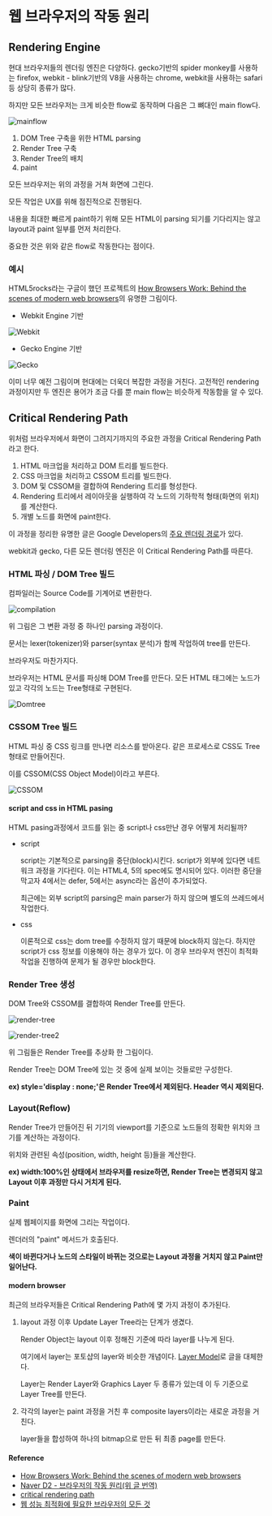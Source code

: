 # 웹 브라우저의 작동 원리

## Rendering Engine

현대 브라우저들의 렌더링 엔진은 다양하다. gecko기반의 spider monkey를 사용하는 firefox, webkit - blink기반의 V8을 사용하는 chrome, webkit을 사용하는 safari 등 상당히 종류가 많다.

하지만 모든 브라우저는 크게 비슷한 flow로 동작하며 다음은 그 뼈대인 main flow다.

![mainflow](https://user-images.githubusercontent.com/24724691/62412557-96296180-b63f-11e9-9f0c-fe14a3914629.png)

1. DOM Tree 구축을 위한 HTML parsing
2. Render Tree 구축
3. Render Tree의 배치
4. paint

모든 브라우저는 위의 과정을 거쳐 화면에 그린다.

모든 작업은 UX를 위해 점진적으로 진행된다.

내용을 최대한 빠르게 paint하기 위해 모든 HTML이 parsing 되기를 기다리지는 않고 layout과 paint 일부를 먼저 처리한다.

중요한 것은 위와 같은 flow로 작동한다는 점이다.

### 예시

HTML5rocks라는 구글이 했던 프로젝트의 [How Browsers Work: Behind the scenes of modern web browsers](https://www.html5rocks.com/en/tutorials/internals/howbrowserswork/)의 유명한 그림이다.

- Webkit Engine 기반

![Webkit](https://user-images.githubusercontent.com/24724691/62412567-bf49f200-b63f-11e9-9ed4-ec8215d04a7d.png)

- Gecko Engine 기반

![Gecko](https://user-images.githubusercontent.com/24724691/62412568-bf49f200-b63f-11e9-86a9-743f6d911e54.png)

이미 너무 예전 그림이며 현대에는 더욱더 복잡한 과정을 거친다. 고전적인 rendering 과정이지만 두 엔진은 용어가 조금 다를 뿐 main flow는 비슷하게 작동함을 알 수 있다.

## Critical Rendering Path

위처럼 브라우저에서 화면이 그려지기까지의 주요한 과정을 Critical Rendering Path라고 한다.

1. HTML 마크업을 처리하고 DOM 트리를 빌드한다.
2. CSS 마크업을 처리하고 CSSOM 트리를 빌드한다.
3. DOM 및 CSSOM을 결합하여 Rendering 트리를 형성한다.
4. Rendering 트리에서 레이아웃을 실행하여 각 노드의 기하학적 형태(화면의 위치)를 계산한다.
5. 개별 노드를 화면에 paint한다.

이 과정을 정리한 유명한 글은 Google Developers의 [주요 렌더링 경로](https://developers.google.com/web/fundamentals/performance/critical-rendering-path/?hl=ko)가 있다.

webkit과 gecko, 다른 모든 렌더링 엔진은 이 Critical Rendering Path를 따른다.

### HTML 파싱 / DOM Tree 빌드

컴파일러는 Source Code를 기계어로 변환한다.

![compilation](https://user-images.githubusercontent.com/24724691/62412956-4731fb00-b644-11e9-8614-977ad4a5cc73.png)

위 그림은 그 변환 과정 중 하나인 parsing 과정이다.

문서는 lexer(tokenizer)와 parser(syntax 분석)가 함께 작업하여 tree를 만든다.

브라우저도 마찬가지다.

브라우저는 HTML 문서를 파싱해 DOM Tree를 만든다.
모든 HTML 태그에는 노드가 있고 각각의 노드는 Tree형태로 구현된다.

![Domtree](https://user-images.githubusercontent.com/24724691/62413000-fd95e000-b644-11e9-9fd0-059f49f6cf48.png)

### CSSOM Tree 빌드

HTML 파싱 중 CSS 링크를 만나면 리소스를 받아온다.
같은 프로세스로 CSS도 Tree형태로 만들어진다.

이를 CSSOM(CSS Object Model)이라고 부른다.

![CSSOM](https://user-images.githubusercontent.com/24724691/62413025-52395b00-b645-11e9-9c88-3c3dafedbe46.png)

#### script and css in HTML pasing

HTML pasing과정에서 코드를 읽는 중 script나 css만난 경우 어떻게 처리될까?

- script

  script는 기본적으로 parsing을 중단(block)시킨다.
  script가 외부에 있다면 네트워크 과정을 기다린다.
  이는 HTML4, 5의 spec에도 명시되어 있다.
  이러한 중단을 막고자 4에서는 defer, 5에서는 async라는 옵션이 추가되었다.

  최근에는 외부 script의 parsing은 main parser가 하지 않으며 별도의 쓰레드에서 작업한다.

- css

  이론적으로 css는 dom tree를 수정하지 않기 때문에 block하지 않는다. 하지만 script가 css 정보를 이용해야 하는 경우가 있다. 이 경우 브라우저 엔진이 최적화 작업을 진행하여 문제가 될 경우만 block한다.

### Render Tree 생성

DOM Tree와 CSSOM를 결합하여 Render Tree를 만든다.

![render-tree](https://user-images.githubusercontent.com/24724691/62413187-ee646180-b647-11e9-960f-06d2a85cdcff.png)

![render-tree2](https://user-images.githubusercontent.com/24724691/62413188-ef958e80-b647-11e9-9975-b6bf1c5a8c09.png)

위 그림들은 Render Tree를 추상화 한 그림이다.

Render Tree는 DOM Tree에 있는 것 중에 실제 보이는 것들로만 구성한다.

**ex) style='display : none;'은 Render Tree에서 제외된다. Header 역시 제외된다.**

### Layout(Reflow)

Render Tree가 만들어진 뒤 기기의 viewport를 기준으로 노드들의 정확한 위치와 크기를 계산하는 과정이다.

위치와 관련된 속성(position, width, height 등)들을 계산한다.

**ex) width:100%인 상태에서 브라우저를 resize하면, Render Tree는 변경되지 않고 Layout 이후 과정만 다시 거치게 된다.**

### Paint

실제 웹페이지를 화면에 그리는 작업이다.

렌더러의 "paint" 메서드가 호출된다.

**색이 바뀐다거나 노드의 스타일이 바뀌는 것으로는 Layout 과정을 거치지 않고 Paint만 일어난다.**

#### modern browser

최근의 브라우저들은 Critical Rendering Path에 몇 가지 과정이 추가된다.

1. layout 과정 이후 Update Layer Tree라는 단계가 생겼다.

   Render Object는 layout 이후 정해진 기준에 따라 layer를 나누게 된다.

   여기에서 layer는 포토샵의 layer와 비슷한 개념이다.
   [Layer Model](https://github.com/Im-D/Dev-Docs/blob/master/Browser/Layer_Model.md)로 글을 대체한다.

   Layer는 Render Layer와 Graphics Layer 두 종류가 있는데 이 두 기준으로 Layer Tree를 만든다.

2. 각각의 layer는 paint 과정을 거친 후 composite layers이라는 새로운 과정을 거친다.

   layer들을 합성하여 하나의 bitmap으로 만든 뒤 최종 page를 만든다.

#### Reference

- [How Browsers Work: Behind the scenes of modern web browsers](https://www.html5rocks.com/en/tutorials/internals/howbrowserswork/)
- [Naver D2 - 브라우저의 작동 원리(위 글 번역)](http://d2.naver.com/helloworld/59361)
- [critical rendering path](https://developers.google.com/web/fundamentals/performance/critical-rendering-path/?hl=ko)
- [웹 성능 최적화에 필요한 브라우저의 모든 것](https://tv.naver.com/v/4578425)
